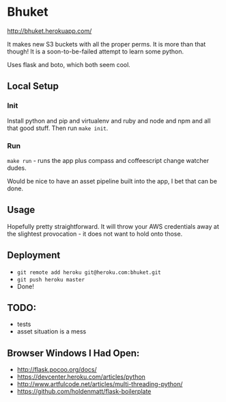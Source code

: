 # Bhuket

http://bhuket.herokuapp.com/

It makes new S3 buckets with all the proper perms. It is more than that though! It is a soon-to-be-failed attempt to learn some python.

Uses flask and boto, which both seem cool.

## Local Setup

### Init

Install python and pip and virtualenv and ruby and node and npm and all that good stuff. Then run `make init`.

### Run

`make run` - runs the app plus compass and coffeescript change watcher dudes.

Would be nice to have an asset pipeline built into the app, I bet that can be done.

## Usage

Hopefully pretty straightforward. It will throw your AWS credentials away at the slightest provocation - it does not want to hold onto those.

## Deployment

- `git remote add heroku git@heroku.com:bhuket.git`
- `git push heroku master`
- Done!

## TODO:
  
- tests
- asset situation is a mess

## Browser Windows I Had Open:

- http://flask.pocoo.org/docs/
- https://devcenter.heroku.com/articles/python
- http://www.artfulcode.net/articles/multi-threading-python/
- https://github.com/holdenmatt/flask-boilerplate